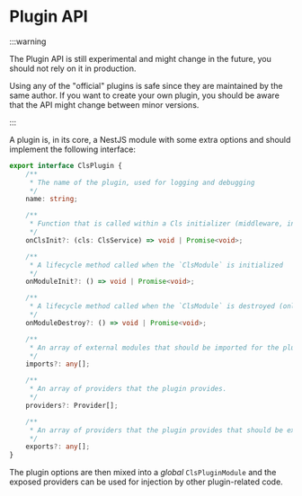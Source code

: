 # Plugin API

:::warning

The Plugin API is still experimental and might change in the future, you should not rely on it in production.

Using any of the "official" plugins is safe since they are maintained by the same author. If you want to create your own plugin, you should be aware that the API might change between minor versions.

:::

A plugin is, in its core, a NestJS module with some extra options and should implement the following interface:

```ts
export interface ClsPlugin {
    /**
     * The name of the plugin, used for logging and debugging
     */
    name: string;

    /**
     * Function that is called within a Cls initializer (middleware, interceptor, guard, etc.)
     */
    onClsInit?: (cls: ClsService) => void | Promise<void>;

    /**
     * A lifecycle method called when the `ClsModule` is initialized
     */
    onModuleInit?: () => void | Promise<void>;

    /**
     * A lifecycle method called when the `ClsModule` is destroyed (only when shutdown hooks are enabled)
     */
    onModuleDestroy?: () => void | Promise<void>;

    /**
     * An array of external modules that should be imported for the plugin to work.
     */
    imports?: any[];

    /**
     * An array of providers that the plugin provides.
     */
    providers?: Provider[];

    /**
     * An array of providers that the plugin provides that should be exported.
     */
    exports?: any[];
}
```

The plugin options are then mixed into a _global_ `ClsPluginModule` and the exposed providers can be used for injection by other plugin-related code.
